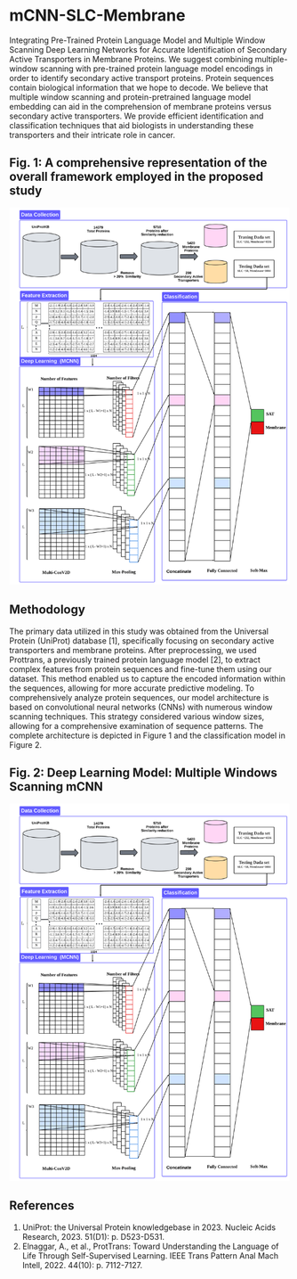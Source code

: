 # mCNN-SLC-Membrane
Integrating Pre-Trained Protein Language Model and Multiple Window Scanning Deep Learning Networks for Accurate Identification of Secondary Active Transporters in Membrane Proteins.
We suggest combining multiple-window scanning with pre-trained protein language model encodings in order to identify secondary active transport proteins. Protein sequences contain biological information that we hope to decode. We believe that multiple window scanning and protein-pretrained language model embedding can aid in the comprehension of membrane proteins versus secondary active transporters. We provide efficient identification and classification techniques that aid biologists in understanding these transporters and their intricate role in cancer.

## Fig. 1: A comprehensive representation of the overall framework employed in the proposed study
![](https://github.com/Malik-glt/mCNN-SLC-Membrane/blob/main/Architecture%20of%20Project.png?raw=true)

## Methodology
The primary data utilized in this study was obtained from the Universal Protein (UniProt) database [1], specifically focusing on secondary active transporters and membrane proteins. After preprocessing, we used Prottrans, a previously trained protein language model [2], to extract complex features from protein sequences and fine-tune them using our dataset. This method enabled us to capture the encoded information within the sequences, allowing for more accurate predictive modeling. To comprehensively analyze protein sequences, our model architecture is based on convolutional neural networks (CNNs) with numerous window scanning techniques. This strategy considered various window sizes, allowing for a comprehensive examination of sequence patterns. The complete architecture is depicted in Figure 1 and the classification model in Figure 2.

## Fig. 2: Deep Learning Model: Multiple Windows Scanning mCNN

![](https://github.com/Malik-glt/mCNN-SLC-Membrane/blob/main/Architecture%20of%20Project.png?raw=true)

## References
1.	UniProt: the Universal Protein knowledgebase in 2023. Nucleic Acids Research, 2023. 51(D1): p. D523-D531.
2.	Elnaggar, A., et al., ProtTrans: Toward Understanding the Language of Life Through Self-Supervised Learning. IEEE Trans Pattern Anal Mach Intell, 2022. 44(10): p. 7112-7127.
